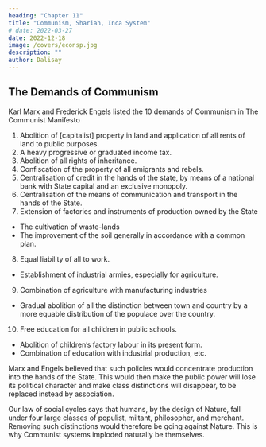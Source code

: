 ```yaml
---
heading: "Chapter 11"
title: "Communism, Shariah, Inca System"
# date: 2022-03-27
date: 2022-12-18
image: /covers/econsp.jpg
description: ""
author: Dalisay
---
```



## The Demands of Communism

Karl Marx and Frederick Engels listed the 10 demands of Communism in The Communist Manifesto 

1. Abolition of [capitalist] property in land and application of all rents of land to public purposes.
2. A heavy progressive or graduated income tax.
3. Abolition of all rights of inheritance.
4. Confiscation of the property of all emigrants and rebels.
5. Centralisation of credit in the hands of the state, by means of a national bank with State capital and an exclusive monopoly.
6. Centralisation of the means of communication and transport in the hands of the State.
7. Extension of factories and instruments of production owned by the State
  - The cultivation of waste-lands
  - The improvement of the soil generally in accordance with a common plan.
8. Equal liability of all to work. 
  - Establishment of industrial armies, especially for agriculture.
9. Combination of agriculture with manufacturing industries
  - Gradual abolition of all the distinction between town and country by a more equable distribution of the populace over the country.
10. Free education for all children in public schools.
  - Abolition of children’s factory labour in its present form.
  - Combination of education with industrial production, etc.


Marx and Engels believed that such policies would concentrate production into the hands of the State. This would then make the public power will lose its political character and make class distinctions will disappear, to be replaced instead by association. 

Our law of social cycles says that humans, by the design of Nature, fall under four large classes of populist, miltant, philosopher, and merchant. Removing such distinctions would therefore be going against Nature. This is why Communist systems imploded naturally be themselves. 


<!-- Political power, properly so called, is merely the organised power of one class for oppressing another. If the proletariat during its contest with the capitalists is compelled, by the force of circumstances, to organise itself as a class, if, by means of a revolution, it makes itself the ruling class, and, as such, sweeps away by force the old conditions of production, then it will, along with these conditions, have swept away the conditions for the existence of class antagonisms and of classes generally, and will thereby have abolished its own supremacy as a class. -->

<!-- Classes will be replaced by association, in which the free development of each is the condition for the free development of all. -->
